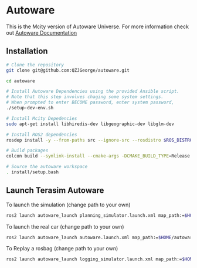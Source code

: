 # Autoware

This is the Mcity version of Autoware Universe. For more information check out [Autoware Documentation](https://autowarefoundation.github.io/autoware-documentation/main/)

## Installation
```bash
# Clone the repository
git clone git@github.com:QZJGeorge/autoware.git

cd autoware

# Install Autoware Dependencies using the provided Ansible script. 
# Note that this step involves chaging some system settings. 
# When prompted to enter BECOME password, enter system password,
./setup-dev-env.sh

# Install Mcity Depedencies
sudo apt-get install libhiredis-dev libgeographic-dev libglm-dev

# Install ROS2 dependencies
rosdep install -y --from-paths src --ignore-src --rosdistro $ROS_DISTRO

# Build packages
colcon build --symlink-install --cmake-args -DCMAKE_BUILD_TYPE=Release

# Source the autoware workspace
. install/setup.bash
```

## Launch Terasim Autoware
To launch the simulation (change path to your own)
```bash
ros2 launch autoware_launch planning_simulator.launch.xml map_path:=$HOME/autoware/map vehicle_model:=sample_vehicle sensor_model:=sample_sensor_kit lanelet2_map_file:=lanelet2_mcity_v39.osm
```

To launch the real car (change path to your own)
```bash
ros2 launch autoware_launch autoware.launch.xml map_path:=$HOME/autoware/map vehicle_model:=sample_vehicle sensor_model:=sample_sensor_kit lanelet2_map_file:=lanelet2_mcity_v39.osm
```

To Replay a rosbag (change path to your own)
```bash
ros2 launch autoware_launch logging_simulator.launch.xml map_path:=$HOME/autoware/map vehicle_model:=sample_vehicle sensor_model:=sample_sensor_kit lanelet2_map_file:=lanelet2_mcity_v39.osm
```
